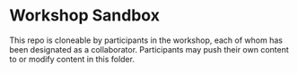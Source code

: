 # Workshop Sandbox

This repo is cloneable by participants in the workshop, each of whom has been designated as a collaborator. Participants may push their own content to or modify content in this folder.
